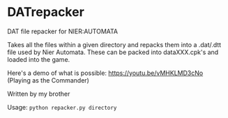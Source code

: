 # DATrepacker
DAT file repacker for NIER:AUTOMATA

Takes all the files within a given directory and repacks them into a .dat/.dtt file used by Nier Automata.
These can be packed into dataXXX.cpk's and loaded into the game.

Here's a demo of what is possible:
https://youtu.be/vMHKLMD3cNo
(Playing as the Commander)




Written by my brother

Usage: `python repacker.py directory`
